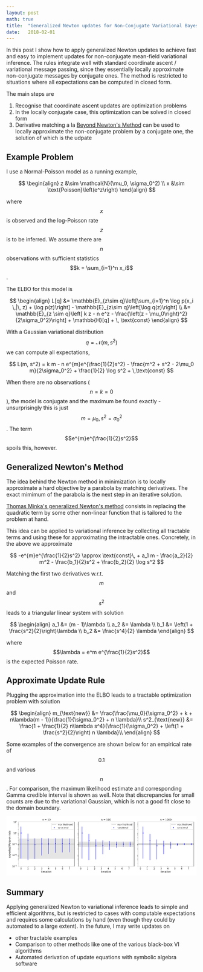 ```yaml
---
layout: post
math: true
title:  "Generalized Newton updates for Non-Conjugate Variational Bayes"
date:   2018-02-01
---
```


In this post I show how to apply generalized Newton updates to achieve fast and easy to implement updates for non-conjugate mean-field variational inference. The rules integrate well with standard coordinate ascent / variational message passing, since they essentially locally approximate non-conjugate messages by conjugate ones. The method is restricted to situations where all expectations can be computed in closed form.

The main steps are

 1. Recognise that coordinate ascent updates are optimization problems
 1. In the locally conjugate case, this optimization can be solved in closed form
 1. Derivative matching a la [Beyond Newton's Method](https://tminka.github.io/papers/minka-newton.pdf) can be used to locally approximate the non-conjugate problem by a conjugate one, the solution of which is the udpate

## Example Problem

I use a Normal-Poisson model as a running example,

$$
\begin{align}
z &\sim \mathcal{N}(\mu_0, \sigma_0^2) \\
x &\sim \text{Poisson}\left(e^z\right)
\end{align}
$$

where $$x$$ is observed and the log-Poisson rate $$z$$ is to be inferred. We assume there are $$n$$ observations with sufficient statistics $$k = \sum_{i=1}^n x_i$$.

The ELBO for this model is

$$
\begin{align}
L[q] &= \mathbb{E}_{z\sim q}\left[\sum_{i=1}^n \log p(x_i \,|\, z) + \log p(z)\right] - \mathbb{E}_{z\sim q}\left[\log q(z)\right] \\
&= \mathbb{E}_{z \sim q}\left[ k z - n e^z - \frac{\left(z - \mu_0\right)^2}{2\sigma_0^2}\right] + \mathbb{H}[q] + \, \text{const}
\end{align}
$$

With a Gaussian variational distribution $$q = \mathcal{N}(m, s^2)$$ we can compute all expectations,

$$
L(m, s^2) = k m - n e^{m}e^{\frac{1}{2}s^2} - \frac{m^2 + s^2 - 2\mu_0 m}{2\sigma_0^2} + \frac{1}{2} \log s^2 + \,\text{const}
$$

When there are no observations ($$n = k = 0$$), the model is conjugate and the maximum be found exactly - unsurprisingly this is just $$m = \mu_0, s^2 = \sigma_0^2$$. The term $$e^{m}e^{\frac{1}{2}s^2}$$ spoils this, however.

## Generalized Newton's Method

The idea behind the Newton method in minimization is to locally approximate a hard objective by a parabola by matching derivatives. The exact mimimum of the parabola is the next step in an iterative solution.

[Thomas Minka's generalized Newton's method](https://tminka.github.io/papers/minka-newton.pdf) consists in replacing the quadratic term by some other non-linear function that is tailored to the problem at hand.

This idea can be applied to variational inference by collecting all tractable terms and using these for approximating the intractable ones. Concretely, in the above we approximate

$$
-e^{m}e^{\frac{1}{2}s^2} \approx \text{const}\, + a_1 m - \frac{a_2}{2} m^2  - \frac{b_1}{2}s^2 + \frac{b_2}{2} \log s^2
$$

Matching the first two derivatives w.r.t. $$m$$ and $$s^2$$ leads to a triangular linear system with solution

$$
\begin{align}
a_1 &= (m - 1)\lambda \\
a_2 &= \lambda \\
b_1 &= \left(1 + \frac{s^2}{2}\right)\lambda \\
b_2 &= \frac{s^4}{2} \lambda
\end{align}
$$

where $$\lambda = e^m e^{\frac{1}{2}s^2}$$ is the expected Poisson rate.

## Approximate Update Rule

Plugging the approximation into the ELBO leads to a tractable optimization problem with solution

$$
\begin{align}
m_{\text{new}} &= \frac{\frac{\mu_0}{\sigma_0^2} + k +  n\lambda(m - 1)}{\frac{1}{\sigma_0^2} + n \lambda}\\
s^2_{\text{new}} &= \frac{1 + \frac{1}{2} n\lambda s^4}{\frac{1}{\sigma_0^2} + \left(1 + \frac{s^2}{2}\right) n \lambda}\\
\end{align}
$$


Some examples of the convergence are shown below for an empirical rate of $$0.1$$ and various $$n$$. For comparison, the maximum likelihood estimate and corresponding Gamma credible interval is shown as well. Note that discrepancies for small counts are due to the variational Gaussian, which is not a good fit close to the domain boundary.

![examples](/assets/img/2018-02-01-generalized-newton-vb/normal-poisson-convergence.png)

## Summary

Applying generalized Newton to variational inference leads to simple and efficient algorithms, but is restricted to cases with computable expectations and requires some calculations by hand (even though they could by automated to a large extent). In the future, I may write updates on

 * other tractable examples
 * Comparison to other methods like one of the various black-box VI algorithms
 * Automated derivation of update equations with symbolic algebra software
